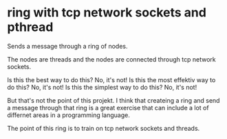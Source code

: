 # ring with tcp network sockets and pthread

Sends a message through a ring of nodes.

The nodes are threads and the nodes are connected through tcp network sockets.

Is this the best way to do this? No, it's not!
Is this the most effektiv way to do this? No, it's not!
Is this the simplest way to do this? No, it's not!

But that's not the point of this projekt.
I think that createing a ring and send a message through that ring is a great exercise that can include a lot of differnet areas in a programming language.

The point of this ring is to train on tcp network sockets and threads.
